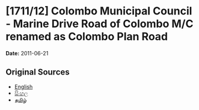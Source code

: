 # [1711/12] Colombo Municipal Council - Marine Drive Road of Colombo M/C renamed as Colombo Plan Road

**Date:** 2011-06-21

## Original Sources

- [English](https://documents.gov.lk/view/extra-gazettes/2011/6/1711-12_E.pdf)
- [සිංහල](https://documents.gov.lk/view/extra-gazettes/2011/6/1711-12_S.pdf)
- [தமிழ்](https://documents.gov.lk/view/extra-gazettes/2011/6/1711-12_T.pdf)
